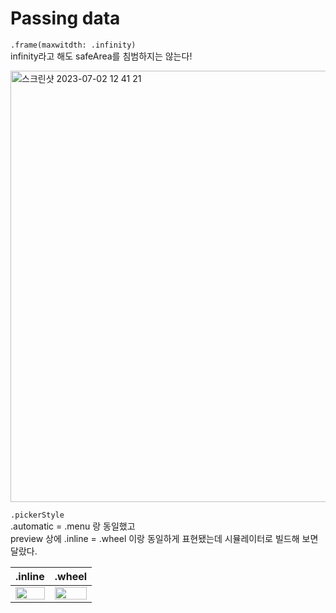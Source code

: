 # Passing data

`.frame(maxwitdth: .infinity)`  
infinity라고 해도 safeArea를 침범하지는 않는다!

<img width="690" alt="스크린샷 2023-07-02 12 41 21" src="https://github.com/myssun0325/Smash_SwiftUITutorial/assets/41609708/49c070cb-3cf9-40f5-96c9-b10a53108b57">

`.pickerStyle`  
.automatic = .menu 랑 동일했고  
preview 상에 .inline = .wheel 이랑 동일하게 표현됐는데 시뮬레이터로 빌드해 보면 달랐다.

|.inline | .wheel |
|---|---|
| <img src="https://github.com/myssun0325/Smash_SwiftUITutorial/assets/41609708/1ab33f29-bea3-4ab1-b4a6-3fdb57dd239c" width="100%"> | <img src="https://github.com/myssun0325/Smash_SwiftUITutorial/assets/41609708/99c574c9-3bc5-406f-8422-48156b3b4ad11ab33f29-bea3-4ab1-b4a6-3fdb57dd239c" width="100%"> |
